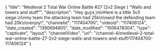 {
    "title": "Medieval 2 Total War Online Battle #27 (2v2 Siege ) \"Walls and towers and stuff\"",
    "description": "Hey guys,\n\nHere is a little 3v3 siege.\n\nmy team the attacking team had 25k\n\nand the defending team had 20k\n\nenjoy!",
    "channelid": "117404700",
    "videoid": "117406124",
    "date_created": "1390694805",
    "date_modified": "1506478304",
    "type": "captivate",
    "layout": "channelVideo",
    "url": "\/channel-4\/medieval-2-total-war-online-battle-27-2v2-siege-walls-and-towers-and-stuff\/117404700-117406124"
}